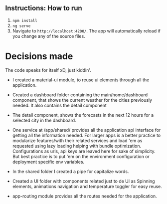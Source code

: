 ## Instructions: How to run

1.  `npm install`
2.  `ng serve`
3.  Navigate to `http://localhost:4200/`. The app will automatically reload if you change any of the source files.

# Decisions made

The code speaks for itself xD, just kiddin'.

* I created a material-ui module, to reuse ui elements through all the application.

* Created a dashboard folder containing the main/home/dashboard component, that shows the current weather for the cities previously needed. It also contains the detail component

* The detail component, shows the forecasts in the next 12 hours for a selected city in the dashboard.

* One service at /app/shared/ provides all the application api interface for getting all the information needed. For larger apps is a better practice to modularize features/with their related services and load 'em as requested using lazy loading helping with bundle optimization.
  Configurations as urls, api keys are leaved here for sake of simplicity. But best practice is to put 'em on the environment configuration or deployment specific env variables.

* In the shared folder I created a pipe for capitalize words.

* Created a UI folder with components related just to de UI as Spinning elements, animations navigation and temperature toggler for easy reuse.

* app-routing module provides all the routes needed for the application.
